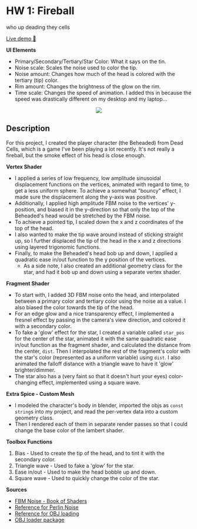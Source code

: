 # HW 1: Fireball 
who up deading they cells

[Live demo 🚀](https://sgmq0.github.io/hw01-fireball/)

**UI Elements**
- Primary/Secondary/Tertiary/Star Color: What it says on the tin.
- Noise scale: Scales the noise used to color the tip.
- Noise amount: Changes how much of the head is colored with the tertiary (tip) color.
- Rim amount: Changes the brightness of the glow on the rim.
- Time scale: Changes the speed of animation. I added this in because the speed was drastically different on my desktop and my laptop...

<p align="center">
  <img src="https://i.imgur.com/use9F1O.gif" />
</p>

## Description
For this project, I created the player character (the Beheaded) from Dead Cells, which is a game I've been playing a lot recently. It's not really a fireball, but the smoke effect of his head is close enough.

**Vertex Shader**
- I applied a series of low frequency, low amplitude sinusoidal displacement functions on the vertices, animated with regard to time, to get a less uniform sphere. To achieve a somewhat "bouncy" effect, I made sure the displacement along the y-axis was positive.
- Additionally, I applied high amplitude FBM noise to the vertices' y-position, and biased it in the y-direction so that only the top of the Beheaded's head would be stretched by the FBM noise.
- To achieve a pointed tip, I scaled down the x and z coordinates of the top of the head.
- I also wanted to make the tip wave around instead of sticking straight up, so I further displaced the tip of the head in the x and z directions using layered trigonomic functions.
- Finally, to make the Beheaded's head bob up and down, I applied a quadratic ease in/out function to the y position of the vertices.
    - As a side note, I also created an additional geometry class for the star, and had it bob up and down using a separate vertex shader.

**Fragment Shader**
- To start with, I added 3D FBM noise onto the head, and interpolated between a primary color and tertiary color using the noise as a value. I also biased the color towards the tip of the head.
- For an edge glow and a nice transparency effect, I implemented a fresnel effect by passing in the camera's view direction, and colored it with a secondary color. 
- To fake a 'glow' effect for the star, I created a variable called `star_pos` for the center of the star, animated it with the same quadratic ease in/out function as the fragment shader, and calculated the distance from the center, `dist`. Then I interpolated the rest of the fragment's color with the star's color (represented as a uniform variable) using `dist`. I also animated the falloff distance with a triangle wave to have it 'glow' brighter/dimmer.
- The star also has a (very faint so that it doesn't hurt your eyes) color-changing effect, implemented using a square wave.

**Extra Spice - Custom Mesh**
- I modeled the character's body in blender, imported the objs as `const string`s into my project, and read the per-vertex data into a custom geometry class.
- Then I rendered each of them in separate render passes so that I could change the base color of the lambert shader.

**Toolbox Functions**
1. Bias - Used to create the tip of the head, and to tint it with the secondary color.
2. Triangle wave - Used to fake a 'glow' for the star.
3. Ease in/out - Used to make the head bobble up and down.
4. Square wave - Used to quickly change the color of the star.

**Sources**
- [FBM Noise - Book of Shaders](https://thebookofshaders.com/13/)
- [Reference for Perlin Noise](https://github.com/stegu/webgl-noise)
- [Reference for OBJ loading](https://webgl2fundamentals.org/webgl/lessons/webgl-load-obj.html)
- [OBJ loader package](https://www.npmjs.com/package/obj-file-parser)
